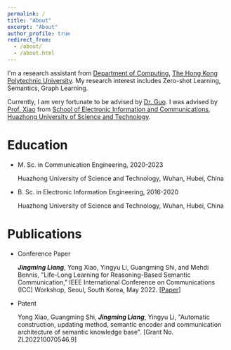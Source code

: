 ```yaml
---
permalink: /
title: "About"
excerpt: "About"
author_profile: true
redirect_from: 
  - /about/
  - /about.html
---
```


I'm a research assistant from [Department of Computing](https://www.polyu.edu.hk/comp/), [The Hong Kong Polytechnic University](https://www.polyu.edu.hk/). My research interest includes Zero-shot Learning, Semantics, Graph Learning.

Currently, I am very fortunate to be advised by [Dr. Guo](https://jingcaiguo.github.io/). I was advised by [Prof. Xiao](https://sites.google.com/site/xyong2007/) from [School of Electronic Information and Communications](https://ei.hust.edu.cn/index.htm), [Huazhong University of Science and Technology](https://hust.edu.cn/).

Education
======

- M. Sc. in Communication Engineering, 2020-2023

  Huazhong University of Science and Technology, Wuhan, Hubei, China

- B. Sc. in Electronic Information Engineering, 2016-2020

  Huazhong University of Science and Technology, Wuhan, Hubei, China

Publications
======

- Conference Paper

  ***Jingming Liang***, Yong Xiao, Yingyu Li, Guangming Shi, and Mehdi Bennis, "Life-Long Learning for Reasoning-Based Semantic Communication," IEEE International Conference on Communications (ICC) Workshop, Seoul, South Korea, May 2022. [[Paper](https://arxiv.org/pdf/2202.01952.pdf)]

- Patent

  Yong Xiao, Guangming Shi, ***Jingming Liang***, Yingyu Li, "Automatic construction, updating method, semantic encoder and communication architecture of semantic knowledge base". [Grant No. ZL202210070546.9]
